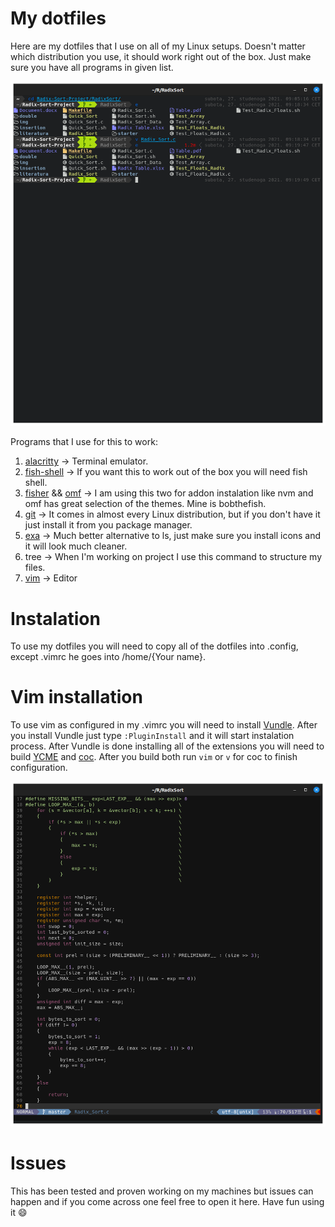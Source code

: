 # My dotfiles

Here are my dotfiles that I use on all of my Linux setups. Doesn't matter which distribution you use, it should work right out of the box. Just make sure you have all programs in given list.

<img src="pics/Term.png" />

Programs that I use for this to work:
1. [alacritty](https://github.com/alacritty/alacritty) -> Terminal emulator.
2. [fish-shell](https://fishshell.com/) -> If you want this to work out of the box you will need fish shell.
3. [fisher](https://github.com/jorgebucaran/fisher) && [omf](https://github.com/oh-my-fish/oh-my-fish) -> I am using this two for addon instalation like nvm and omf has great selection of the themes. Mine is bobthefish.
4. [git](https://git-scm.com/) -> It comes in almost every Linux distribution, but if you don't have it just install it from you package manager.
5. [exa](https://github.com/ogham/exa) -> Much better alternative to ls, just make sure you install icons and it will look much cleaner.
6. tree -> When I'm working on project I use this command to structure my files.
7. [vim](https://www.vim.org/) -> Editor

# Instalation

To use my dotfiles you will need to copy all of the dotfiles into .config, except .vimrc he goes into /home/{Your name}.

# Vim installation

To use vim as configured in my .vimrc you will need to install [Vundle](https://github.com/VundleVim/Vundle.vim). After you install Vundle just type ```:PluginInstall``` and it will start instalation process. After Vundle is done installing all of the extensions you will need to build [YCME](https://github.com/ycm-core/YouCompleteMe) and [coc](https://github.com/neoclide/coc.nvim).
After you build both run ```vim``` or ```v``` for coc to finish configuration.

<img src="pics/Editor.png" />

# Issues 
This has been tested and proven working on my machines but issues can happen and if you come across one feel free to open it here. Have fun using it :smile: